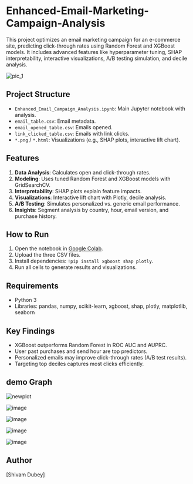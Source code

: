 # Enhanced-Email-Marketing-Campaign-Analysis
This project optimizes an email marketing campaign for an e-commerce site, predicting click-through rates using Random Forest and XGBoost models. It includes advanced features like hyperparameter tuning, SHAP interpretability, interactive visualizations, A/B testing simulation, and decile analysis.


![pic_1](https://github.com/user-attachments/assets/53065181-d986-4f91-a5ad-b33f6ef26ef4)


## Project Structure
- `Enhanced_Email_Campaign_Analysis.ipynb`: Main Jupyter notebook with analysis.
- `email_table.csv`: Email metadata.
- `email_opened_table.csv`: Emails opened.
- `link_clicked_table.csv`: Emails with link clicks.
- `*.png` / `*.html`: Visualizations (e.g., SHAP plots, interactive lift chart).

## Features
1. **Data Analysis**: Calculates open and click-through rates.
2. **Modeling**: Uses tuned Random Forest and XGBoost models with GridSearchCV.
3. **Interpretability**: SHAP plots explain feature impacts.
4. **Visualizations**: Interactive lift chart with Plotly, decile analysis.
5. **A/B Testing**: Simulates personalized vs. generic email performance.
6. **Insights**: Segment analysis by country, hour, email version, and purchase history.

## How to Run
1. Open the notebook in [Google Colab](https://colab.research.google.com/drive/1blXsY0GRF4GG7kMBHT8Nk_HQ2Q1jvWGZ?usp=sharing).
2. Upload the three CSV files.
3. Install dependencies: `!pip install xgboost shap plotly`.
4. Run all cells to generate results and visualizations.

## Requirements
- Python 3
- Libraries: pandas, numpy, scikit-learn, xgboost, shap, plotly, matplotlib, seaborn

## Key Findings
- XGBoost outperforms Random Forest in ROC AUC and AUPRC.
- User past purchases and send hour are top predictors.
- Personalized emails may improve click-through rates (A/B test results).
- Targeting top deciles captures most clicks efficiently.



## demo Graph 

![newplot](https://github.com/user-attachments/assets/167622af-22fd-4f7a-b473-7a9544c9d08d)

![image](https://github.com/user-attachments/assets/a80554c0-7c43-4089-90dd-d23fa139d98f)

![image](https://github.com/user-attachments/assets/8ee0d5c4-0eed-47b7-b218-14008440d81a)

![image](https://github.com/user-attachments/assets/4846d800-1d53-478a-ab27-28065db903e9)

![image](https://github.com/user-attachments/assets/c8da3f97-3b86-4dc9-b0eb-f7f37da50eb8)


## Author
[Shivam Dubey]
